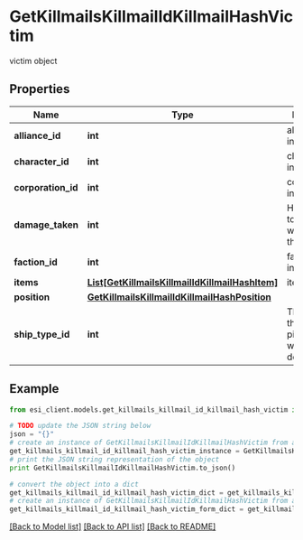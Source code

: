 # GetKillmailsKillmailIdKillmailHashVictim

victim object

## Properties

Name | Type | Description | Notes
------------ | ------------- | ------------- | -------------
**alliance_id** | **int** | alliance_id integer | [optional] 
**character_id** | **int** | character_id integer | [optional] 
**corporation_id** | **int** | corporation_id integer | [optional] 
**damage_taken** | **int** | How much total damage was taken by the victim  | 
**faction_id** | **int** | faction_id integer | [optional] 
**items** | [**List[GetKillmailsKillmailIdKillmailHashItem]**](GetKillmailsKillmailIdKillmailHashItem.md) | items array | [optional] 
**position** | [**GetKillmailsKillmailIdKillmailHashPosition**](GetKillmailsKillmailIdKillmailHashPosition.md) |  | [optional] 
**ship_type_id** | **int** | The ship that the victim was piloting and was destroyed  | 

## Example

```python
from esi_client.models.get_killmails_killmail_id_killmail_hash_victim import GetKillmailsKillmailIdKillmailHashVictim

# TODO update the JSON string below
json = "{}"
# create an instance of GetKillmailsKillmailIdKillmailHashVictim from a JSON string
get_killmails_killmail_id_killmail_hash_victim_instance = GetKillmailsKillmailIdKillmailHashVictim.from_json(json)
# print the JSON string representation of the object
print GetKillmailsKillmailIdKillmailHashVictim.to_json()

# convert the object into a dict
get_killmails_killmail_id_killmail_hash_victim_dict = get_killmails_killmail_id_killmail_hash_victim_instance.to_dict()
# create an instance of GetKillmailsKillmailIdKillmailHashVictim from a dict
get_killmails_killmail_id_killmail_hash_victim_form_dict = get_killmails_killmail_id_killmail_hash_victim.from_dict(get_killmails_killmail_id_killmail_hash_victim_dict)
```
[[Back to Model list]](../README.md#documentation-for-models) [[Back to API list]](../README.md#documentation-for-api-endpoints) [[Back to README]](../README.md)


